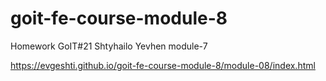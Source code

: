 # goit-fe-course-module-8
Homework GoIT#21 Shtyhailo Yevhen module-7

https://evgeshti.github.io/goit-fe-course-module-8/module-08/index.html
